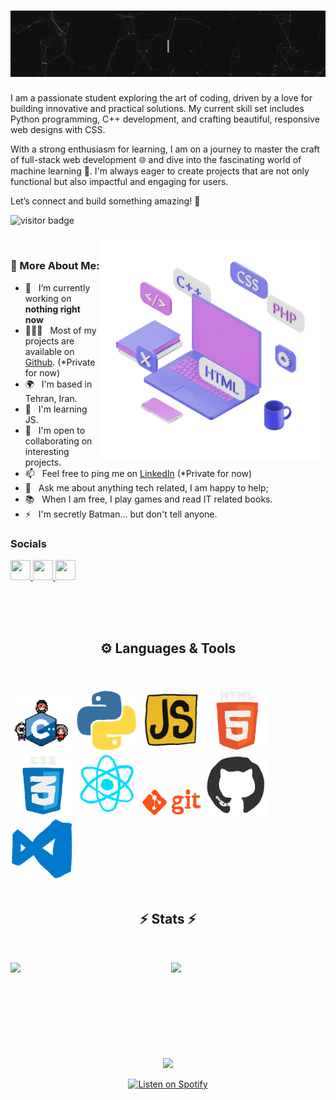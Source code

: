<h1 align="center">
<img src="https://github.com/0xParsaForge/0xParsaForge/blob/main/images/0xParsaForge.gif">
</h1>

I am a passionate student exploring the art of coding, driven by a love for building innovative and practical solutions. My current skill set includes Python programming, C++ development, and crafting beautiful, responsive web designs with CSS.

With a strong enthusiasm for learning, I am on a journey to master the craft of full-stack web development 🌐 and dive into the fascinating world of machine learning 🤖. I'm always eager to create projects that are not only functional but also impactful and engaging for users.

Let’s connect and build something amazing! 🚀


![visitor badge](https://visitor-badge.laobi.icu/badge?page_id=0xParsaForge.0xParsaForge&left_color=grey&right_color=green) 

<img align="right" alt="GIF" src="https://github.com/0xParsaForge/0xParsaForge/blob/main/images/Web%20Development%20C%20Sticker%20by%20Putti%20Apps.gif" width="360px"/>
  <br>
  
### 🧐 More About Me:

- 🔭 &nbsp; I’m currently working on **nothing right now** 
- 👨🏻‍💻 &nbsp; Most of my projects are available on [Github](https://github.com/0xParsaForge?tab=repositories). (*Private for now)
- 🌍 &nbsp;  I'm based in Tehran, Iran.
- 🧠  &nbsp; I'm learning JS.
- 🤝 &nbsp; I'm open to collaborating on interesting projects.
- 📫 &nbsp; Feel free to ping me on [LinkedIn]() (*Private for now)
- 💬 &nbsp; Ask me about anything tech related, I am happy to help;
- 📚 &nbsp; When I am free, I play games and read IT related books.
- ⚡ &nbsp; I'm secretly Batman... but don't tell anyone.



### Socials

<p align="left"> <a href="https://discord.com/users/im.zenitsu" target="_blank" rel="noreferrer"> <picture> <source media="(prefers-color-scheme: dark)" srcset="https://raw.githubusercontent.com/danielcranney/readme-generator/main/public/icons/socials/discord-dark.svg" /> <source media="(prefers-color-scheme: light)" srcset="https://raw.githubusercontent.com/danielcranney/readme-generator/main/public/icons/socials/discord.svg" /> <img src="https://raw.githubusercontent.com/danielcranney/readme-generator/main/public/icons/socials/discord.svg" width="32" height="32" /> </picture> </a> <a href="https://github.com/0xParsaForge" target="_blank" rel="noreferrer"> <picture> <source media="(prefers-color-scheme: dark)" srcset="https://raw.githubusercontent.com/danielcranney/readme-generator/main/public/icons/socials/github-dark.svg" /> <source media="(prefers-color-scheme: light)" srcset="https://raw.githubusercontent.com/danielcranney/readme-generator/main/public/icons/socials/github.svg" /> <img src="https://raw.githubusercontent.com/danielcranney/readme-generator/main/public/icons/socials/github.svg" width="32" height="32" /> </picture> </a> <a href="https://www.instagram.com/0xparsaforge" target="_blank" rel="noreferrer"> <picture> <source media="(prefers-color-scheme: dark)" srcset="https://raw.githubusercontent.com/danielcranney/readme-generator/main/public/icons/socials/instagram-dark.svg" /> <source media="(prefers-color-scheme: light)" srcset="https://raw.githubusercontent.com/danielcranney/readme-generator/main/public/icons/socials/instagram.svg" /> <img src="https://raw.githubusercontent.com/danielcranney/readme-generator/main/public/icons/socials/instagram.svg" width="32" height="32" /> </picture> </a> </p>


<br><br><br>

<h2 align="center"> ⚙️ Languages & Tools </h2>
<br><br>
<div align=left>
<img style="width: 100px" style="hieght: 100px" src="https://github.com/0xParsaForge/0xParsaForge/blob/main/images/C++.gif">
<img style="width: 100px" style="hieght: 100px" src="https://github.com/0xParsaForge/0xParsaForge/blob/main/images/Python.gif">
<img style="width: 100px" style="hieght: 100px" src="https://github.com/0xParsaForge/0xParsaForge/blob/main/images/React%20Js%20Sticker%20by%20EscuelaDevRock.gif">
<img style="width: 100px" style="hieght: 100px" src="https://github.com/0xParsaForge/0xParsaForge/blob/main/images/Js%20Html%20Sticker%20by%20codearock.gif">
<img style="width: 100px" style="hieght: 100px" src="https://github.com/0xParsaForge/0xParsaForge/blob/main/images/Style%20Css%20Sticker%20by%20codearock.gif">
<img style="width: 100px" style="hieght: 100px" src="https://github.com/0xParsaForge/0xParsaForge/blob/main/images/React%20Js%20Sticker%20by%20codearock.gif">
<img style="width: 100px" style="hieght: 100px" src="https://github.com/0xParsaForge/0xParsaForge/blob/main/images/Code%20Coding%20Sticker%20by%20EscuelaDevRock.gif">
<img style="width: 100px" style="hieght: 100px" src="https://github.com/0xParsaForge/0xParsaForge/blob/main/images/Githube.gif">
<img style="width: 100px" style="hieght: 100px" src="https://github.com/0xParsaForge/0xParsaForge/blob/main/images/VSCode.gif">
</div>
</br>

<h2 align="center">⚡ Stats ⚡</h2>
<br>
<p align=center>
  <div align=center>
    <a href="https://github.com/anuraghazra/github-readme-stats">
      <img style="width: 45%" align="left" src="https://github-readme-stats.vercel.app/api?username=0xParsaForge&theme=react&show_icons=true&hide_border=true&count_private=true" />
    </a>
    <a href="https://github.com/anuraghazra/github-readme-stats" title="Go to Source">
      <img align="right" style="width: 49%" src="https://github-readme-stats.vercel.app/api/top-langs/?username=0xParsaForge&theme=react&show_icons=true&hide_border=true&layout=compact&count_private=true" />
    </a>
  </div>
<br><br><br>
<br><Br><br>
<br><br><br>


<div align="center">
  <a href="https://open.spotify.com/playlist/5PuzQzuPOhBiVpr3SQKlX5">
    <img src="[https://pl.scdn.co/images/pl/default/6bc03b8b7b2d3b75b4e0d6980aa28f0e5ff2b20e](https://open.spotify.com/playlist/5PuzQzuPOhBiVpr3SQKlX5?si=qNe9IzMbSciOJZNYOB3rPg)" width="400">
  </a>
  
  [![Listen on Spotify](https://img.shields.io/badge/SPOTIFY-PLAY-1DB954?style=for-the-badge&logo=spotify&logoColor=white)](https://open.spotify.com/playlist/5PuzQzuPOhBiVpr3SQKlX5)
</div>


